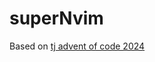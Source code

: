 # superNvim

Based on [tj advent of code 2024](https://github.com/tjdevries/advent-of-nvim/tree/master)
